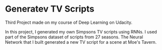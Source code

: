 # Generatev TV Scripts
Third Project made on my course of Deep Learning on Udacity.

In this project, I generated my own Simpsons TV scripts using RNNs. I used part of the Simpsons dataset of scripts from 27 seasons. The Neural Network that I built generated a new TV script for a scene at Moe's Tavern.
